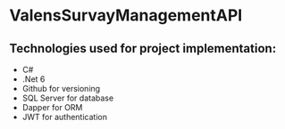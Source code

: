 # ValensSurvayManagementAPI

## Technologies used for project implementation:
- C#
- .Net 6
- Github for versioning
- SQL Server for database
- Dapper for ORM
- JWT for authentication
